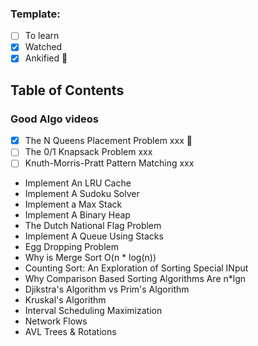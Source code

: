 ### Template:
- [ ] To learn
- [x] Watched
- [x] Ankified :rocket:

## Table of Contents




### Good Algo videos
- [x] The N Queens Placement Problem xxx :rocket:
- [ ] The 0/1 Knapsack Problem xxx
- [ ] Knuth-Morris-Pratt Pattern Matching  xxx
- Implement An LRU Cache
- Implement A Sudoku Solver
- Implement a Max Stack
- Implement A Binary Heap
- The Dutch National Flag Problem
- Implement A Queue Using Stacks
- Egg Dropping Problem
- Why is Merge Sort O(n * log(n))
- Counting Sort: An Exploration of Sorting Special INput
- Why Comparison Based Sorting Algorithms Are n*lgn
- Djikstra's Algorithm vs Prim's Algorithm
- Kruskal's Algorithm
- Interval Scheduling Maximization
- Network Flows
- AVL Trees & Rotations
